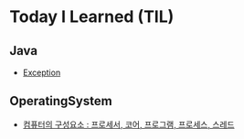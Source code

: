 # Today I Learned (TIL)

## Java
* [Exception](./Java/exception.md)

## OperatingSystem
* [컴퓨터의 구성요소 : 프로세서, 코어, 프로그램, 프로세스, 스레드](./OperatingSystem/components.md)
